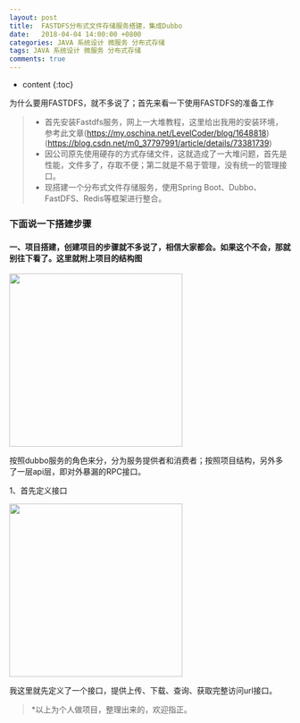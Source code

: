 ```yaml
---
layout: post
title:  FASTDFS分布式文件存储服务搭建，集成Dubbo
date:   2018-04-04 14:00:00 +0800
categories: JAVA 系统设计 微服务 分布式存储
tags: JAVA 系统设计 微服务 分布式存储
comments: true
---
```


* content
{:toc}


为什么要用FASTDFS，就不多说了；首先来看一下使用FASTDFS的准备工作

> * 首先安装Fastdfs服务，网上一大堆教程，这里给出我用的安装环境，参考此文章(https://my.oschina.net/LevelCoder/blog/1648818)
(https://blog.csdn.net/m0_37797991/article/details/73381739)
> * 因公司原先使用硬存的方式存储文件，这就造成了一大堆问题，首先是性能，文件多了，存取不便；第二就是不易于管理，没有统一的管理接口。
> * 现搭建一个分布式文件存储服务，使用Spring Boot、Dubbo、FastDFS、Redis等框架进行整合。

### 下面说一下搭建步骤

#### 一、项目搭建，创建项目的步骤就不多说了，相信大家都会。如果这个不会，那就别往下看了。这里就附上项目的结构图

<img src="{{ '/assist/images/1522829240778.jpg' | prepend: site.baseurl }}" width="310" />

按照dubbo服务的角色来分，分为服务提供者和消费者；按照项目结构，另外多了一层api层，即对外暴漏的RPC接口。

1、首先定义接口

<img src="{{ '/assist/images/1522829654944.jpg' | prepend: site.baseurl }}" width="310" />
  
我这里就先定义了一个接口，提供上传、下载、查询、获取完整访问url接口。


> *以上为个人做项目，整理出来的，欢迎指正。
